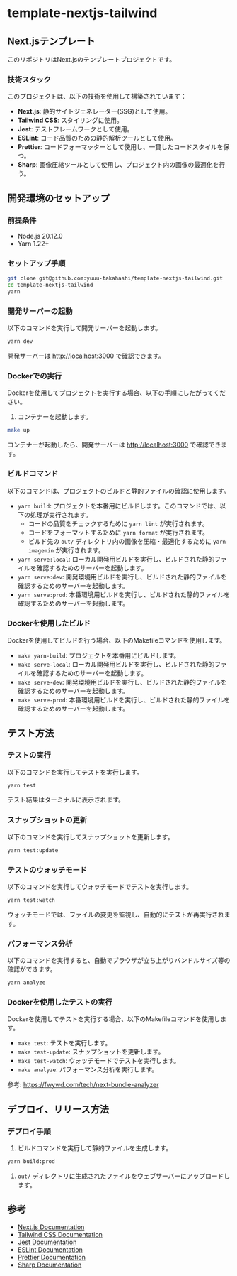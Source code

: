 # template-nextjs-tailwind

## Next.jsテンプレート

このリポジトリはNext.jsのテンプレートプロジェクトです。

### 技術スタック

このプロジェクトは、以下の技術を使用して構築されています：

- **Next.js**: 静的サイトジェネレーター(SSG)として使用。
- **Tailwind CSS**: スタイリングに使用。
- **Jest**: テストフレームワークとして使用。
- **ESLint**: コード品質のための静的解析ツールとして使用。
- **Prettier**: コードフォーマッターとして使用し、一貫したコードスタイルを保つ。
- **Sharp**: 画像圧縮ツールとして使用し、プロジェクト内の画像の最適化を行う。

## 開発環境のセットアップ

### 前提条件

- Node.js 20.12.0
- Yarn 1.22+

### セットアップ手順

```bash
git clone git@github.com:yuuu-takahashi/template-nextjs-tailwind.git
cd template-nextjs-tailwind
yarn
```

### 開発サーバーの起動

以下のコマンドを実行して開発サーバーを起動します。

```bash
yarn dev
```

開発サーバーは <http://localhost:3000> で確認できます。

### Dockerでの実行

Dockerを使用してプロジェクトを実行する場合、以下の手順にしたがってください。

1. コンテナーを起動します。

  ```bash
  make up
  ```

コンテナーが起動したら、開発サーバーは <http://localhost:3000> で確認できます。

### ビルドコマンド

以下のコマンドは、プロジェクトのビルドと静的ファイルの確認に使用します。

- `yarn build`: プロジェクトを本番用にビルドします。このコマンドでは、以下の処理が実行されます。
  - コードの品質をチェックするために `yarn lint` が実行されます。
  - コードをフォーマットするために `yarn format` が実行されます。
  - ビルド先の `out/` ディレクトリ内の画像を圧縮・最適化するために `yarn imagemin` が実行されます。
- `yarn serve:local`: ローカル開発用ビルドを実行し、ビルドされた静的ファイルを確認するためのサーバーを起動します。
- `yarn serve:dev`: 開発環境用ビルドを実行し、ビルドされた静的ファイルを確認するためのサーバーを起動します。
- `yarn serve:prod`: 本番環境用ビルドを実行し、ビルドされた静的ファイルを確認するためのサーバーを起動します。

### Dockerを使用したビルド

Dockerを使用してビルドを行う場合、以下のMakefileコマンドを使用します。

- `make yarn-build`: プロジェクトを本番用にビルドします。
- `make serve-local`: ローカル開発用ビルドを実行し、ビルドされた静的ファイルを確認するためのサーバーを起動します。
- `make serve-dev`: 開発環境用ビルドを実行し、ビルドされた静的ファイルを確認するためのサーバーを起動します。
- `make serve-prod`: 本番環境用ビルドを実行し、ビルドされた静的ファイルを確認するためのサーバーを起動します。

## テスト方法

### テストの実行

以下のコマンドを実行してテストを実行します。

```bash
yarn test
```

テスト結果はターミナルに表示されます。

### スナップショットの更新

以下のコマンドを実行してスナップショットを更新します。

```bash
yarn test:update
```

### テストのウォッチモード

以下のコマンドを実行してウォッチモードでテストを実行します。

```bash
yarn test:watch
```

ウォッチモードでは、ファイルの変更を監視し、自動的にテストが再実行されます。

### パフォーマンス分析

以下のコマンドを実行すると、自動でブラウザが立ち上がりバンドルサイズ等の確認ができます。

```bash
yarn analyze
```

### Dockerを使用したテストの実行

Dockerを使用してテストを実行する場合、以下のMakefileコマンドを使用します。

- `make test`: テストを実行します。
- `make test-update`: スナップショットを更新します。
- `make test-watch`: ウォッチモードでテストを実行します。
- `make analyze`: パフォーマンス分析を実行します。

参考: <https://fwywd.com/tech/next-bundle-analyzer>

## デプロイ、リリース方法

### デプロイ手順

1. ビルドコマンドを実行して静的ファイルを生成します。

  ```bash
  yarn build:prod
  ```

1. `out/` ディレクトリに生成されたファイルをウェブサーバーにアップロードします。

## 参考

- [Next.js Documentation](https://nextjs.org/docs)
- [Tailwind CSS Documentation](https://tailwindcss.com/docs)
- [Jest Documentation](https://jestjs.io/docs/en/getting-started)
- [ESLint Documentation](https://eslint.org/docs/user-guide/getting-started)
- [Prettier Documentation](https://prettier.io/docs/en/index.html)
- [Sharp Documentation](https://sharp.pixelplumbing.com/)
